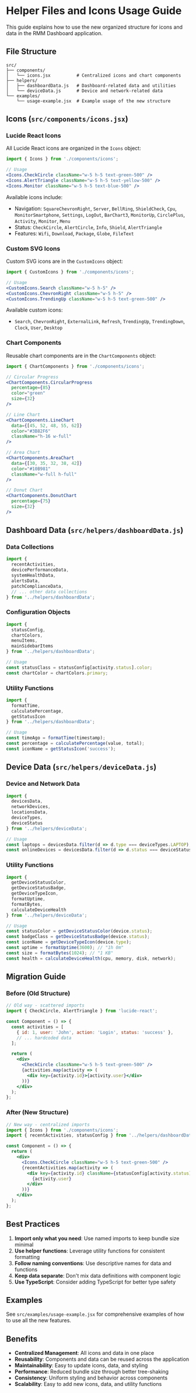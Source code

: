 # Helper Files and Icons Usage Guide

This guide explains how to use the new organized structure for icons and data in the RMM Dashboard application.

## File Structure

```
src/
├── components/
│   └── icons.jsx          # Centralized icons and chart components
├── helpers/
│   ├── dashboardData.js   # Dashboard-related data and utilities
│   └── deviceData.js      # Device and network-related data
└── examples/
    └── usage-example.jsx  # Example usage of the new structure
```

## Icons (`src/components/icons.jsx`)

### Lucide React Icons
All Lucide React icons are organized in the `Icons` object:

```jsx
import { Icons } from './components/icons';

// Usage
<Icons.CheckCircle className="w-5 h-5 text-green-500" />
<Icons.AlertTriangle className="w-5 h-5 text-yellow-500" />
<Icons.Monitor className="w-5 h-5 text-blue-500" />
```

Available icons include:
- Navigation: `SquareChevronRight`, `Server`, `BellRing`, `ShieldCheck`, `Cpu`, `MonitorSmartphone`, `Settings`, `LogOut`, `BarChart3`, `MonitorUp`, `CirclePlus`, `Activity`, `Monitor`, `Menu`
- Status: `CheckCircle`, `AlertCircle`, `Info`, `Shield`, `AlertTriangle`
- Features: `Wifi`, `Download`, `Package`, `Globe`, `FileText`

### Custom SVG Icons
Custom SVG icons are in the `CustomIcons` object:

```jsx
import { CustomIcons } from './components/icons';

// Usage
<CustomIcons.Search className="w-5 h-5" />
<CustomIcons.ChevronRight className="w-5 h-5" />
<CustomIcons.TrendingUp className="w-5 h-5 text-green-500" />
```

Available custom icons:
- `Search`, `ChevronRight`, `ExternalLink`, `Refresh`, `TrendingUp`, `TrendingDown`, `Clock`, `User`, `Desktop`

### Chart Components
Reusable chart components are in the `ChartComponents` object:

```jsx
import { ChartComponents } from './components/icons';

// Circular Progress
<ChartComponents.CircularProgress 
  percentage={85} 
  color="green" 
  size={32} 
/>

// Line Chart
<ChartComponents.LineChart 
  data={[45, 52, 48, 55, 62]} 
  color="#3B82F6" 
  className="h-16 w-full" 
/>

// Area Chart
<ChartComponents.AreaChart 
  data={[30, 35, 32, 38, 42]} 
  color="#10B981" 
  className="w-full h-full" 
/>

// Donut Chart
<ChartComponents.DonutChart 
  percentage={75} 
  size={32} 
/>
```

## Dashboard Data (`src/helpers/dashboardData.js`)

### Data Collections
```jsx
import { 
  recentActivities, 
  devicePerformanceData, 
  systemHealthData,
  alertsData,
  patchComplianceData,
  // ... other data collections
} from '../helpers/dashboardData';
```

### Configuration Objects
```jsx
import { 
  statusConfig,
  chartColors,
  menuItems,
  mainSidebarItems
} from '../helpers/dashboardData';

// Usage
const statusClass = statusConfig[activity.status].color;
const chartColor = chartColors.primary;
```

### Utility Functions
```jsx
import { 
  formatTime,
  calculatePercentage,
  getStatusIcon
} from '../helpers/dashboardData';

// Usage
const timeAgo = formatTime(timestamp);
const percentage = calculatePercentage(value, total);
const iconName = getStatusIcon('success');
```

## Device Data (`src/helpers/deviceData.js`)

### Device and Network Data
```jsx
import { 
  devicesData,
  networkDevices,
  locationsData,
  deviceTypes,
  deviceStatus
} from '../helpers/deviceData';

// Usage
const laptops = devicesData.filter(d => d.type === deviceTypes.LAPTOP);
const onlineDevices = devicesData.filter(d => d.status === deviceStatus.ONLINE);
```

### Utility Functions
```jsx
import { 
  getDeviceStatusColor,
  getDeviceStatusBadge,
  getDeviceTypeIcon,
  formatUptime,
  formatBytes,
  calculateDeviceHealth
} from '../helpers/deviceData';

// Usage
const statusColor = getDeviceStatusColor(device.status);
const badgeClass = getDeviceStatusBadge(device.status);
const iconName = getDeviceTypeIcon(device.type);
const uptime = formatUptime(3600); // "1h 0m"
const size = formatBytes(1024); // "1 KB"
const health = calculateDeviceHealth(cpu, memory, disk, network);
```

## Migration Guide

### Before (Old Structure)
```jsx
// Old way - scattered imports
import { CheckCircle, AlertTriangle } from 'lucide-react';

const Component = () => {
  const activities = [
    { id: 1, user: 'John', action: 'Login', status: 'success' },
    // ... hardcoded data
  ];

  return (
    <div>
      <CheckCircle className="w-5 h-5 text-green-500" />
      {activities.map(activity => (
        <div key={activity.id}>{activity.user}</div>
      ))}
    </div>
  );
};
```

### After (New Structure)
```jsx
// New way - centralized imports
import { Icons } from './components/icons';
import { recentActivities, statusConfig } from '../helpers/dashboardData';

const Component = () => {
  return (
    <div>
      <Icons.CheckCircle className="w-5 h-5 text-green-500" />
      {recentActivities.map(activity => (
        <div key={activity.id} className={statusConfig[activity.status].color}>
          {activity.user}
        </div>
      ))}
    </div>
  );
};
```

## Best Practices

1. **Import only what you need**: Use named imports to keep bundle size minimal
2. **Use helper functions**: Leverage utility functions for consistent formatting
3. **Follow naming conventions**: Use descriptive names for data and functions
4. **Keep data separate**: Don't mix data definitions with component logic
5. **Use TypeScript**: Consider adding TypeScript for better type safety

## Examples

See `src/examples/usage-example.jsx` for comprehensive examples of how to use all the new features.

## Benefits

- **Centralized Management**: All icons and data in one place
- **Reusability**: Components and data can be reused across the application
- **Maintainability**: Easy to update icons, data, and styling
- **Performance**: Reduced bundle size through better tree-shaking
- **Consistency**: Uniform styling and behavior across components
- **Scalability**: Easy to add new icons, data, and utility functions